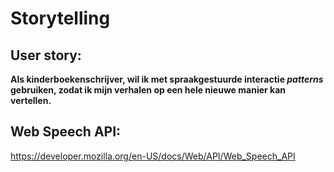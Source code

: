 # Storytelling

## User story:

**Als kinderboekenschrijver, 
wil ik met spraakgestuurde interactie _patterns_ gebruiken, 
zodat ik mijn verhalen op een hele nieuwe manier kan vertellen.**

<!-- As a children's book author, I want to experiment with innovative Dutch-language voice interaction patterns, so I can tell my stories in an entirely new way. -->

## Web Speech API:

https://developer.mozilla.org/en-US/docs/Web/API/Web_Speech_API






